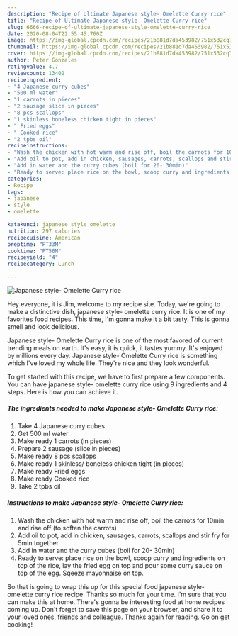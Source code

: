 ```yaml
---
description: "Recipe of Ultimate Japanese style- Omelette Curry rice"
title: "Recipe of Ultimate Japanese style- Omelette Curry rice"
slug: 6666-recipe-of-ultimate-japanese-style-omelette-curry-rice
date: 2020-08-04T22:55:45.760Z
image: https://img-global.cpcdn.com/recipes/21b881d7da453982/751x532cq70/japanese-style-omelette-curry-rice-recipe-main-photo.jpg
thumbnail: https://img-global.cpcdn.com/recipes/21b881d7da453982/751x532cq70/japanese-style-omelette-curry-rice-recipe-main-photo.jpg
cover: https://img-global.cpcdn.com/recipes/21b881d7da453982/751x532cq70/japanese-style-omelette-curry-rice-recipe-main-photo.jpg
author: Peter Gonzales
ratingvalue: 4.7
reviewcount: 13402
recipeingredient:
- "4 Japanese curry cubes"
- "500 ml water"
- "1 carrots in pieces"
- "2 sausage slice in pieces"
- "8 pcs scallops"
- "1 skinless boneless chicken tight in pieces"
- " Fried eggs"
- " Cooked rice"
- "2 tpbs oil"
recipeinstructions:
- "Wash the chicken with hot warm and rise off, boil the carrots for 10min and rise off (to soften the carrots)"
- "Add oil to pot, add in chicken, sausages, carrots, scallops and stir fry for 5min together"
- "Add in water and the curry cubes (boil for 20- 30min)"
- "Ready to serve: place rice on the bowl, scoop curry and ingredients on top of the rice, lay the fried egg on top and pour some curry sauce on top of the egg. Sqeeze mayonnaise on top."
categories:
- Recipe
tags:
- japanese
- style
- omelette

katakunci: japanese style omelette 
nutrition: 297 calories
recipecuisine: American
preptime: "PT33M"
cooktime: "PT56M"
recipeyield: "4"
recipecategory: Lunch

---
```



![Japanese style- Omelette Curry rice](https://img-global.cpcdn.com/recipes/21b881d7da453982/751x532cq70/japanese-style-omelette-curry-rice-recipe-main-photo.jpg)

Hey everyone, it is Jim, welcome to my recipe site. Today, we're going to make a distinctive dish, japanese style- omelette curry rice. It is one of my favorites food recipes. This time, I'm gonna make it a bit tasty. This is gonna smell and look delicious.

Japanese style- Omelette Curry rice is one of the most favored of current trending meals on earth. It's easy, it is quick, it tastes yummy. It's enjoyed by millions every day. Japanese style- Omelette Curry rice is something which I've loved my whole life. They're nice and they look wonderful.




To get started with this recipe, we have to first prepare a few components. You can have japanese style- omelette curry rice using 9 ingredients and 4 steps. Here is how you can achieve it.

<!--inarticleads1-->

##### The ingredients needed to make Japanese style- Omelette Curry rice:

1. Take 4 Japanese curry cubes
1. Get 500 ml water
1. Make ready 1 carrots (in pieces)
1. Prepare 2 sausage (slice in pieces)
1. Make ready 8 pcs scallops
1. Make ready 1 skinless/ boneless chicken tight (in pieces)
1. Make ready  Fried eggs
1. Make ready  Cooked rice
1. Take 2 tpbs oil




<!--inarticleads2-->

##### Instructions to make Japanese style- Omelette Curry rice:

1. Wash the chicken with hot warm and rise off, boil the carrots for 10min and rise off (to soften the carrots)
1. Add oil to pot, add in chicken, sausages, carrots, scallops and stir fry for 5min together
1. Add in water and the curry cubes (boil for 20- 30min)
1. Ready to serve: place rice on the bowl, scoop curry and ingredients on top of the rice, lay the fried egg on top and pour some curry sauce on top of the egg. Sqeeze mayonnaise on top.




So that is going to wrap this up for this special food japanese style- omelette curry rice recipe. Thanks so much for your time. I'm sure that you can make this at home. There's gonna be interesting food at home recipes coming up. Don't forget to save this page on your browser, and share it to your loved ones, friends and colleague. Thanks again for reading. Go on get cooking!
